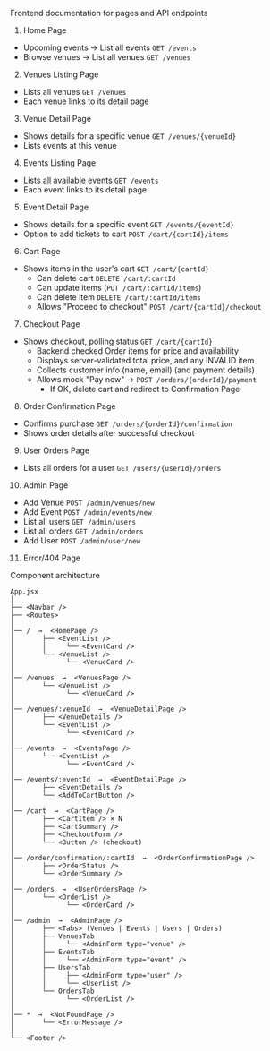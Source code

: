 Frontend documentation for pages and API endpoints

1) Home Page
  - Upcoming events -> List all events `GET /events`
  - Browse venues -> List all venues `GET /venues`

2) Venues Listing Page
  - Lists all venues `GET /venues`
  - Each venue links to its detail page

3) Venue Detail Page
  - Shows details for a specific venue `GET /venues/{venueId}`
  - Lists events at this venue

4) Events Listing Page
  - Lists all available events `GET /events`
  - Each event links to its detail page

5) Event Detail Page
  - Shows details for a specific event `GET /events/{eventId}`
  - Option to add tickets to cart `POST /cart/{cartId}/items`

6) Cart Page
  - Shows items in the user's cart `GET /cart/{cartId}`
    - Can delete cart `DELETE /cart/:cartId`
    - Can update items (`PUT /cart/:cartId/items`)
    - Can delete item `DELETE /cart/:cartId/items`
    - Allows "Proceed to checkout" `POST /cart/{cartId}/checkout`

7) Checkout Page
  - Shows checkout, polling status `GET /cart/{cartId}`
    - Backend checked Order items for price and availability
    - Displays server-validated total price, and any INVALID item 
    - Collects customer info (name, email) (and payment details)
    - Allows mock "Pay now" -> `POST /orders/{orderId}/payment`
      - If OK, delete cart and redirect to Confirmation Page

8) Order Confirmation Page
  - Confirms purchase `GET /orders/{orderId}/confirmation`
  - Shows order details after successful checkout

9) User Orders Page
  - Lists all orders for a user `GET /users/{userId}/orders`

10) Admin Page
  - Add Venue   `POST /admin/venues/new`
  - Add Event   `POST /admin/events/new`
  - List all users `GET /admin/users`
  - List all orders `GET /admin/orders`
  - Add User    `POST /admin/user/new`

11) Error/404 Page

Component architecture

```
App.jsx
│
├── <Navbar />
├── <Routes>
│
│── /  →  <HomePage />
│       ├── <EventList />
│       │     └── <EventCard />
│       └── <VenueList />
│             └── <VenueCard />
│
│── /venues  →  <VenuesPage />
│       └── <VenueList />
│             └── <VenueCard />
│
│── /venues/:venueId  →  <VenueDetailPage />
│       ├── <VenueDetails />
│       └── <EventList />
│             └── <EventCard />
│
│── /events  →  <EventsPage />
│       └── <EventList />
│             └── <EventCard />
│
│── /events/:eventId  →  <EventDetailPage />
│       ├── <EventDetails />
│       └── <AddToCartButton />
│
│── /cart  →  <CartPage />
│       ├── <CartItem /> × N
│       ├── <CartSummary />
│       ├── <CheckoutForm />
│       └── <Button /> (checkout)
│
│── /order/confirmation/:cartId  →  <OrderConfirmationPage />
│       ├── <OrderStatus />
│       └── <OrderSummary />
│
│── /orders  →  <UserOrdersPage />
│       └── <OrderList />
│             └── <OrderCard />
│
│── /admin  →  <AdminPage />
│       ├── <Tabs> (Venues | Events | Users | Orders)
│       ├── VenuesTab
│       │     └── <AdminForm type="venue" />
│       ├── EventsTab
│       │     └── <AdminForm type="event" />
│       ├── UsersTab
│       │     ├── <AdminForm type="user" />
│       │     └── <UserList />
│       └── OrdersTab
│             └── <OrderList />
│
│── *  →  <NotFoundPage />
│       └── <ErrorMessage />
│
└── <Footer />
```
